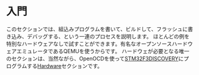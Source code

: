 <!-- # Getting Started -->

# 入門

<!-- 
In this section we'll walk you through the process of writing, building,
flashing and debugging embedded programs. You will be able to try most of the
examples without any special hardware as we will show you the basics using
QEMU, a popular open-source hardware emulator. The only section where hardware
is required is, naturally enough, the [Hardware](./hardware.md) section,
where we use OpenOCD to program an [STM32F3DISCOVERY].
 -->

このセクションでは、組込みプログラムを書いて、ビルドして、フラッシュに書き込み、デバッグする、という一連のプロセスを説明します。
ほとんどの例を特別なハードウェアなしで試すことができます。有名なオープンソースハードウェアエミュレータであるQEMUを使うからです。
ハードウェが必要となる唯一のセクションは、当然ながら、OpenOCDを使って[STM32F3DISCOVERY]にプログラムする[Hardware](./hardware.md)セクションです。

[STM32F3DISCOVERY]: http://www.st.com/en/evaluation-tools/stm32f3discovery.html
